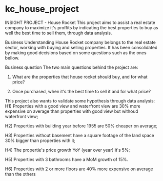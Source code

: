 # kc_house_project

INSIGHT PROJECT - House Rocket
This project aims to assist a real estate company to maximize it's proffits by indicating the best properties to buy as well the best time to sell them, through data analysis.

Business Understanding
House Rocket company belongs to the real estate sector, working with buying and selling properties. It has been consolidated by making good decisions based on some questions such as the ones bellow.

Business question
The two main questions behind the project are:
1) What are the properties that house rocket should buy, and for what price?

2) Once purchased, when it's the best time to sell it and for what price?

This project also wants to validate some hypothesis through data analysis:
H1) Properties with a good view and waterfront view are 30% more expensive on average than properties with good view but withoud waterfront view;

H2) Properties with building year before 1955 are 50% cheaper on average;

H3) Properties without basement have a square footage of the land space 30% bigger than properties with it;

H4) The propertie's price growth YoY (year over year) it's 5%;

H5) Properties with 3 bathrooms have a MoM growth of 15%.

H6) Properties with 2 or more floors are 40% more expensive on average than the others

